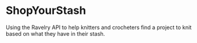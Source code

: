 # ShopYourStash
Using the Ravelry API to help knitters and crocheters find a project to knit based on what they have in their stash.
